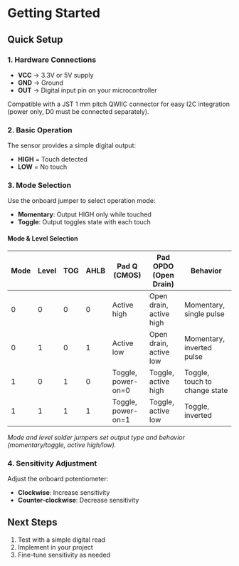 # Getting Started

## Quick Setup

### 1. Hardware Connections

- **VCC** → 3.3V or 5V supply
- **GND** → Ground  
- **OUT** → Digital input pin on your microcontroller

Compatible with a JST 1 mm pitch QWIIC connector for easy I2C integration (power only, D0 must be connected separately).


### 2. Basic Operation

The sensor provides a simple digital output:
- **HIGH** = Touch detected
- **LOW** = No touch

### 3. Mode Selection

Use the onboard jumper to select operation mode:
- **Momentary**: Output HIGH only while touched
- **Toggle**: Output toggles state with each touch


#### Mode & Level Selection

| Mode | Level | TOG | AHLB | Pad Q (CMOS)         | Pad OPDO (Open Drain)    | Behavior                        |
|------|-------|-----|------|----------------------|--------------------------|----------------------------------|
| 0    | 0     | 0   | 0    | Active high          | Open drain, active high  | Momentary, single pulse          |
| 0    | 1     | 0   | 1    | Active low           | Open drain, active low   | Momentary, inverted pulse        |
| 1    | 0     | 1   | 0    | Toggle, power-on=0   | Toggle, active high      | Toggle, touch to change state    |
| 1    | 1     | 1   | 1    | Toggle, power-on=1   | Toggle, active low       | Toggle, inverted                 |

*Mode and level solder jumpers set output type and behavior (momentary/toggle, active high/low).*

### 4. Sensitivity Adjustment

Adjust the onboard potentiometer:
- **Clockwise**: Increase sensitivity
- **Counter-clockwise**: Decrease sensitivity

## Next Steps

1. Test with a simple digital read
2. Implement in your project
3. Fine-tune sensitivity as needed